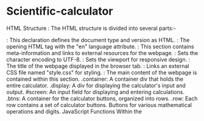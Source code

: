 # Scientific-calculator

HTML Structure :
The HTML structure is divided into several parts:-

<!DOCTYPE html>: This declaration defines the document type and version as HTML.
<html lang="en">: The opening HTML tag with the "en" language attribute.
<head>: This section contains meta-information and links to external resources for the webpage.
<meta charset="UTF-8">: Sets the character encoding to UTF-8.
<meta name="viewport" content="width=device-width, initial-scale=1.0">: Sets the viewport for responsive design.
<title>Calculator</title>: The title of the webpage displayed in the browser tab.
<link rel="stylesheet" href="style.css">: Links an external CSS file named "style.css" for styling.
<body>: The main content of the webpage is contained within this section.
  .container: A container div that holds the entire calculator.
.display: A div for displaying the calculator's input and output.
#screen: An input field for displaying and entering calculations.
.btns: A container for the calculator buttons, organized into rows.
.row: Each row contains a set of calculator buttons.
Buttons for various mathematical operations and digits.
JavaScript Functions
Within the <script> tags, JavaScript code is included to provide functionality to the calculator:
screen and btn variables are declared to select the calculator screen and buttons.
A for...of loop iterates over each button element, attaching click event listeners. When a button is clicked, its text content is added to the calculator screen.
Several mathematical functions are defined, such as sin(), cos(), tan(), pow(), sqrt(), log(), pi(), e(), and fact(). These functions perform mathematical operations based on the button clicked and update the calculator screen with the result.
The eval() function is used to evaluate the expression in the calculator screen when the "=" button is clicked, and the result is displayed on the screen.
There's also a backspac() function, which doesn't seem to be implemented correctly. It should handle backspace functionality, but it's incomplete in the provided code.

CSS Styling :
The CSS styles in the <style> section define the visual appearance of the calculator and its buttons.
Here are some key styling points:The calculator is centered on the webpage with a background image.
The calculator screen (#screen) is styled to have a rounded border, a shadow, and a specific font size.
Calculator buttons have specific styling for their appearance, hover effects, and shadow.
Special buttons like "=" (#eval), "AC" (#ac), and others have distinct background colors and hover effects.

Conclusion :
This code represents a basic calculator web application with HTML for structure, CSS for styling, and JavaScript for functionality. Users can perform various mathematical operations by clicking on the buttons, and the results are displayed on the calculator screen. Note that there are some issues in the code, like the incomplete backspac() function, which may need further refinement for a fully functional calculator.

